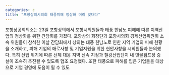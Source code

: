 ```yaml
---
categories: c
title: "포항상의시의회 태풍피해 정상화 머리 맞대다"
---
```

포항상공회의소는 23일 포항상의에서 포항시의원들과 태풍 힌남노 피해에 따른 지역산업의 정상화를 위한 간담회를 가졌다. 포항상의 회장단과 포항시의회 경제산업위원회 소속 위원들이 참석한 이날 간담회에서 상의는 태풍 힌남노로 인한 지역 기업의 피해 현황을 소개하고, 피해 기업의 애로사항 및 기업지원을 위한 현안사항을 시의원들과 논의했다. 특히 산업 위기에 따른 선제 대응 지역 신속 지정과 철강산업단지 내 빗물펌프장 증설이 조속히 추진될 수 있도록 협조 요청했다. 또한 태풍으로 피해를 입은 기업들을 대상으로 기업 경영에 도움이 될 수 있도
